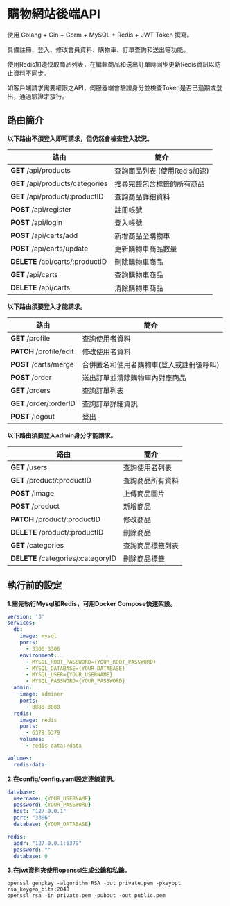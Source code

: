 # 購物網站後端API

使用 Golang + Gin + Gorm + MySQL + Redis + JWT Token 撰寫。

具備註冊、登入、修改會員資料、購物車、訂單查詢和送出等功能。

使用Redis加速快取商品列表，在編輯商品和送出訂單時同步更新Redis資訊以防止資料不同步。

如客戶端請求需要權限之API，伺服器端會驗證身分並檢查Token是否已過期或登出，通過驗證才放行。

## 路由簡介

**以下路由不須登入即可請求，但仍然會檢查登入狀況。**

| 路由                               | 簡介                         |
|----------------------------------|-------------------------------|
| **GET** /api/products            | 查詢商品列表 (使用Redis加速)      |
| **GET** /api/products/categories | 搜尋完整包含標籤的所有商品         |
| **GET** /api/product/:productID  | 查詢商品詳細資料                 |
| **POST** /api/register           | 註冊帳號                        |
| **POST** /api/login              | 登入帳號                        |
| **POST** /api/carts/add          | 新增商品至購物車                 |
| **POST** /api/carts/update       | 更新購物車商品數量               |
| **DELETE** /api/carts/:productID | 刪除購物車商品                  |
| **GET** /api/carts               | 查詢購物車商品                  |
| **DELETE** /api/carts            | 清除購物車商品                  |

**以下路由須要登入才能請求。**

| 路由                      | 簡介                                  |
|-------------------------|----------------------------------------|
| **GET** /profile        | 查詢使用者資料                            |
| **PATCH** /profile/edit | 修改使用者資料                            |
| **POST** /carts/merge   | 合併匿名和使用者購物車(登入或註冊後呼叫)      |
| **POST** /order         | 送出訂單並清除購物車內對應商品               |
| **GET** /orders         | 查詢訂單列表                              |
| **GET** /order/:orderID | 查詢訂單詳細資訊                           |
| **POST** /logout        | 登出                                     |

**以下路由須要登入admin身分才能請求。**

| 路由                                 | 簡介                                    |
|------------------------------------|-----------------------------------------|
| **GET** /users                     | 查詢使用者列表                             |
| **GET** /product/:productID        | 查詢商品所有資料                            |
| **POST** /image                    | 上傳商品圖片                               |
| **POST** /product                  | 新增商品                                  |
| **PATCH** /product/:productID      | 修改商品                                  |
| **DELETE** /product/:productID     | 刪除商品                                  |
| **GET** /categories                | 查詢商品標籤列表                            |
| **DELETE** /categories/:categoryID | 刪除商品標籤                               |


## 執行前的設定

**1.需先執行Mysql和Redis，可用Docker Compose快速架設。**

```YAML
version: '3'
services:
  db:
    image: mysql
    ports:
      - 3306:3306
    environment:
      - MYSQL_ROOT_PASSWORD={YOUR_ROOT_PASSWORD}
      - MYSQL_DATABASE={YOUR_DATABASE}
      - MYSQL_USER={YOUR_USERNAME}
      - MYSQL_PASSWORD={YOUR_PASSWORD}
  admin:
    image: adminer
    ports:
      - 8888:8080
  redis:
    image: redis
    ports:
      - 6379:6379
    volumes:
      - redis-data:/data

volumes:
  redis-data:
```

**2.在config/config.yaml設定連線資訊。**

```YAML
database:
  username: {YOUR_USERNAME}
  password: {YOUR_PASSWORD}
  host: "127.0.0.1"
  port: "3306"
  database: {YOUR_DATABASE}

redis:
  addr: "127.0.0.1:6379"
  password: ""
  database: 0
```

**3.在jwt資料夾使用openssl生成公鑰和私鑰。**

```
openssl genpkey -algorithm RSA -out private.pem -pkeyopt rsa_keygen_bits:2048
openssl rsa -in private.pem -pubout -out public.pem
```